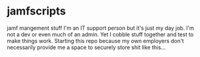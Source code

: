 # jamfscripts
jamf mangement stuff
I'm an IT support person but it's just my day job. I'm not a dev or even much of an admin. Yet I cobble stuff together and test to make things work. Starting this repo because my own employers don't necessarily provide me a space to securely store shit like this...
